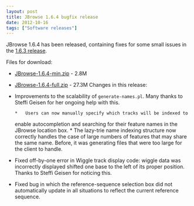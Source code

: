 ```yaml
---
layout: post
title: JBrowse 1.6.4 bugfix release
date: 2012-10-16
tags: ["Software releases"]
---
```


JBrowse 1.6.4 has been released, containing fixes for some small issues in the [1.6.3 release](https://jbrowse.org/jbrowse-1-6-3-bugfix-release/ "JBrowse 1.6.3 bugfix release").

Files for download:

-   [JBrowse-1.6.4-min.zip](https://jbrowse.org/releases/JBrowse-1.6.4-min.zip) - 2.8M
-   [JBrowse-1.6.4-full.zip](https://jbrowse.org/releases/JBrowse-1.6.4-full.zip) - 27.3M
    Changes in this release:

-   Improvements to the scalability of `generate-names.pl`. Many
    thanks to Steffi Geisen for her ongoing help with this.

        *   Users can now manually specify which tracks will be indexed to

    enable autocompletion and searching for their feature names in
    the JBrowse location box. \* The lazy-trie name indexing structure now correctly handles the
    case of large numbers of features that may share the same
    name. Before, it was generating files that were too large for
    the client to handle.

-   Fixed off-by-one error in Wiggle track display code: wiggle data
    was incorrectly displayed shifted one base to the left of its
    proper position. Thanks to Steffi Geisen for noticing this.
-   Fixed bug in which the reference-sequence selection box did not
    automatically update in all situations to reflect the current
    reference sequence.

